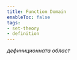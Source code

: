 ```yaml
---
title: Function Domain
enableToc: false
tags: 
- set-theory
- definition
---
```

*дефиниционната област*
